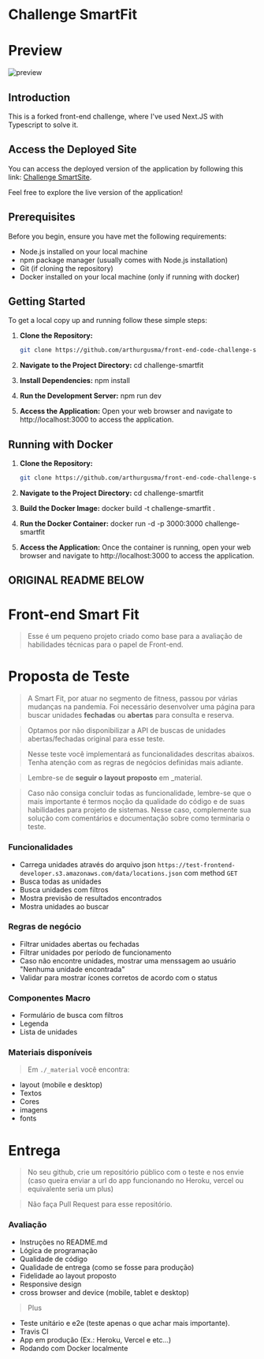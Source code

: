 # Challenge SmartFit

# Preview

![preview](preview.png)

## Introduction
This is a forked front-end challenge, where I've used Next.JS with Typescript to solve it.

## Access the Deployed Site
You can access the deployed version of the application by following this link: [Challenge SmartSite](https://challenge-smartsite.vercel.app).

Feel free to explore the live version of the application!

## Prerequisites
Before you begin, ensure you have met the following requirements:
- Node.js installed on your local machine
- npm package manager (usually comes with Node.js installation)
- Git (if cloning the repository)
- Docker installed on your local machine (only if running with docker)
    
## Getting Started
To get a local copy up and running follow these simple steps:

1. **Clone the Repository:**
   ```sh
   git clone https://github.com/arthurgusma/front-end-code-challenge-smartsite.git

2. **Navigate to the Project Directory:**
   cd challenge-smartfit

3. **Install Dependencies:**
    npm install

4. **Run the Development Server:**
    npm run dev

5. **Access the Application:**
    Open your web browser and navigate to http://localhost:3000 to access the application.

## Running with Docker

1. **Clone the Repository:**
   ```sh
   git clone https://github.com/arthurgusma/front-end-code-challenge-smartsite.git

2. **Navigate to the Project Directory:**
   cd challenge-smartfit

3. **Build the Docker Image:**
    docker build -t challenge-smartfit .

4. **Run the Docker Container:**
    docker run -d -p 3000:3000 challenge-smartfit

5. **Access the Application:**
    Once the container is running, open your web browser and navigate to http://localhost:3000 to access the application.

## ORIGINAL README BELOW


# Front-end Smart Fit
> Esse é um pequeno projeto criado como base para a avaliação de habilidades técnicas para o papel de Front-end.

# Proposta de Teste
> A Smart Fit, por atuar no segmento de fitness, passou por várias mudanças na pandemia. Foi necessário desenvolver uma página para buscar unidades **fechadas** ou **abertas** para consulta e reserva.

> Optamos por não disponibilizar a API de buscas de unidades abertas/fechadas original para esse teste.

> Nesse teste você implementará as funcionalidades descritas abaixos. Tenha atenção com as regras de negócios definidas mais adiante.

> Lembre-se de **seguir o layout proposto** em _material.

> Caso não consiga concluir todas as funcionalidade, lembre-se que o mais importante é termos noção da qualidade do código e de suas habilidades para projeto de sistemas. Nesse caso, complemente sua solução com comentários e documentação sobre como terminaria o teste.

### Funcionalidades
- Carrega unidades através do arquivo json `https://test-frontend-developer.s3.amazonaws.com/data/locations.json` com method `GET`
- Busca todas as unidades
- Busca unidades com filtros
- Mostra previsão de resultados encontrados
- Mostra unidades ao buscar

### Regras de negócio
- Filtrar unidades abertas ou fechadas
- Filtrar unidades por período de funcionamento
- Caso não encontre unidades, mostrar uma menssagem ao usuário "Nenhuma unidade encontrada"
- Validar para mostrar ícones corretos de acordo com o status

### Componentes Macro
- Formulário de busca com filtros
- Legenda
- Lista de unidades

### Materiais disponíveis
> Em `./_material` você encontra:
- layout (mobile e desktop)
- Textos
- Cores
- imagens
- fonts

# Entrega
> No seu github, crie um repositório público com o teste e nos envie (caso queira enviar a url do app funcionando no Heroku, vercel ou equivalente seria um plus)

> Não faça Pull Request para esse repositório.

### Avaliação
- Instruções no README.md
- Lógica de programação
- Qualidade de código
- Qualidade de entrega (como se fosse para produção)
- Fidelidade ao layout proposto
- Responsive design
- cross browser and device (mobile, tablet e desktop)

> Plus
- Teste unitário e e2e (teste apenas o que achar mais importante).
- Travis CI
- App em produção (Ex.: Heroku, Vercel e etc...)
- Rodando com Docker localmente

